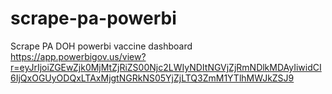 # scrape-pa-powerbi
Scrape PA DOH powerbi vaccine dashboard https://app.powerbigov.us/view?r=eyJrIjoiZGEwZjk0MjMtZjRiZS00Njc2LWIyNDItNGVjZjRmNDlkMDAyIiwidCI6IjQxOGUyODQxLTAxMjgtNGRkNS05YjZjLTQ3ZmM1YTlhMWJkZSJ9

